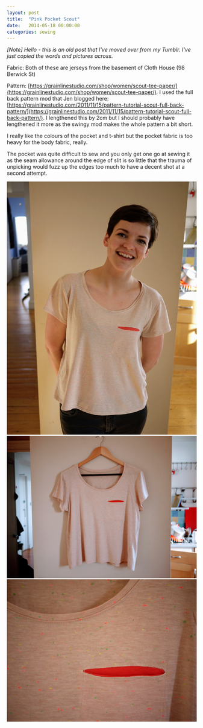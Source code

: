 ```yaml
---
layout: post
title:  "Pink Pocket Scout"
date:   2014-05-18 00:00:00
categories: sewing
---
```

_[Note] Hello - this is an old post that I've moved over from my Tumblr. I've just copied the words and pictures across._

Fabric: Both of these are jerseys from the basement of Cloth House (98 Berwick St)

Pattern: [https://grainlinestudio.com/shop/women/scout-tee-paper/](https://grainlinestudio.com/shop/women/scout-tee-paper/). I used the full back pattern mod that Jen blogged here: [https://grainlinestudio.com/2011/11/15/pattern-tutorial-scout-full-back-pattern/](https://grainlinestudio.com/2011/11/15/pattern-tutorial-scout-full-back-pattern/). I lengthened this by 2cm but I should probably have lengthened it more as the swingy mod makes the whole pattern a bit short.

I really like the colours of the pocket and t-shirt but the pocket fabric is too heavy for the body fabric, really.

The pocket was quite difficult to sew and you only get one go at sewing it as the seam allowance around the edge of  slit is so little that the trauma of unpicking would fuzz up the edges too much to have a decent shot at a second attempt.

![Pink Swingy Scout](/assets/img/sewing/pink-t.1.jpg)
![Pink Swingy Scout](/assets/img/sewing/pink-t.2.jpg)
![Pink Swingy Scout](/assets/img/sewing/pink-t.3.jpg)

